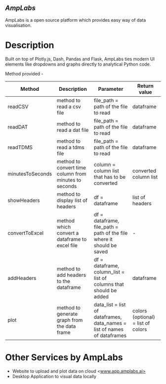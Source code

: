 ## _AmpLabs_

AmpLabs is a open source platform which provides easy way of data visualisation. 


# Description 

Built on top of Plotly.js, Dash, Pandas and Flask, AmpLabs ties modern UI elements like dropdowns and graphs directly to analytical Python code. 

Method provided - 

| Method | Description | Parameter | Return value |
| ------ | ----------- | --------- | ------------ |
| readCSV | method to read a csv file | file_path = path of the file to read | dataframe 
| readDAT | method to read a dat file | file_path = path of the file to read | dataframe
| readTDMS | method to read a tdms file | file_path = path of the file to read | dataframe
| minutesToSeconds | method to convert time column from minutes to seconds | column = column list that has to be converted | converted column list
| showHeaders | method to display list of headers | df = dataframe | list of headers
| convertToExcel | method which convert a dataframe to excel file | df = dataframe, file_path = path of the file where it should be saved | - |
| addHeaders | method to add headers to the dataframe | df = dataframe, column_list = list of columns that should be added | dataframe 
| plot   | method to generate graph from the data frame | data_list = list of dataframes, data_names = list of names of dataframes | colors (optional) = list of colors | - |



# Other Services by AmpLabs
- Website to upload and plot data on cloud <www.app.amplabs.ai>
- Desktop Application to visual data locally 
